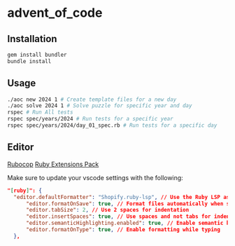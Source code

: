 # advent_of_code

## Installation

```sh
gem install bundler
bundle install
```

## Usage

```sh
./aoc new 2024 1 # Create template files for a new day
./aoc solve 2024 1 # Solve puzzle for specific year and day
rspec # Run All tests
rspec spec/years/2024 # Run tests for a specific year
rspec spec/years/2024/day_01_spec.rb # Run tests for a specific day
```

## Editor

[Rubocop](https://github.com/rubocop/rubocop)
[Ruby Extensions Pack](https://marketplace.visualstudio.com/items?itemName=Shopify.ruby-extensions-pack)

Make sure to update your vscode settings with the following:

```json
"[ruby]": {
  "editor.defaultFormatter": "Shopify.ruby-lsp", // Use the Ruby LSP as the default formatter
      "editor.formatOnSave": true, // Format files automatically when saving
      "editor.tabSize": 2, // Use 2 spaces for indentation
      "editor.insertSpaces": true, // Use spaces and not tabs for indentation
      "editor.semanticHighlighting.enabled": true, // Enable semantic highlighting
      "editor.formatOnType": true, // Enable formatting while typing
  },
```

